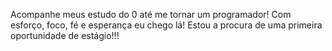 Acompanhe meus estudo do 0 até me tornar um programador!
Com esforço, foco, fé e esperança eu chego lá!
Estou a procura de uma primeira oportunidade de estágio!!!
